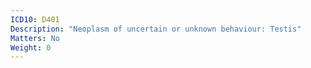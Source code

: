 ```yaml
---
ICD10: D401
Description: "Neoplasm of uncertain or unknown behaviour: Testis"
Matters: No
Weight: 0
---
```

